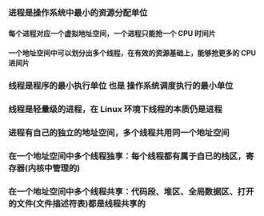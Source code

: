 ### 进程是操作系统中最小的资源分配单位
#### 每个进程对应一个虚拟地址空间，一个进程只能抢一个 CPU 时间片
#### 一个地址空间中可以划分出多个线程，在有效的资源基础上，能够抢更多的 CPU 进间片

### 线程是程序的最小执行单位 也是 操作系统调度执行的最小单位
### 线程是轻量级的进程，在 Linux 环境下线程的本质仍是进程

### 进程有自己的独立的地址空间，多个线程共用同一个地址空间
### 在一个地址空间中多个线程独享：每个线程都有属于自已的栈区，寄存器(内核中管理的)
### 在一个地址空间中多个线程共享：代码段、堆区、全局数据区、打开的文件(文件描述符表)都是线程共享的
###
###
